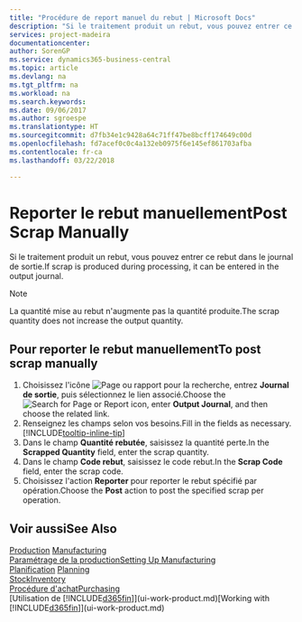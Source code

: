 ```yaml
---
title: "Procédure de report manuel du rebut | Microsoft Docs"
description: "Si le traitement produit un rebut, vous pouvez entrer ce rebut dans le journal de sortie. Remarquez que la quantité perte n'augmente pas la quantité produite."
services: project-madeira
documentationcenter: 
author: SorenGP
ms.service: dynamics365-business-central
ms.topic: article
ms.devlang: na
ms.tgt_pltfrm: na
ms.workload: na
ms.search.keywords: 
ms.date: 09/06/2017
ms.author: sgroespe
ms.translationtype: HT
ms.sourcegitcommit: d7fb34e1c9428a64c71ff47be8bcff174649c00d
ms.openlocfilehash: fd7acef0c0c4a132eb0975f6e145ef861703afba
ms.contentlocale: fr-ca
ms.lasthandoff: 03/22/2018

---
```

# <a name="post-scrap-manually"></a><span data-ttu-id="59cfd-104">Reporter le rebut manuellement</span><span class="sxs-lookup"><span data-stu-id="59cfd-104">Post Scrap Manually</span></span>
<span data-ttu-id="59cfd-105">Si le traitement produit un rebut, vous pouvez entrer ce rebut dans le journal de sortie.</span><span class="sxs-lookup"><span data-stu-id="59cfd-105">If scrap is produced during processing, it can be entered in the output journal.</span></span> 

> [!NOTE]
> <span data-ttu-id="59cfd-106">La quantité mise au rebut n'augmente pas la quantité produite.</span><span class="sxs-lookup"><span data-stu-id="59cfd-106">The scrap quantity does not increase the output quantity.</span></span>  

## <a name="to-post-scrap-manually"></a><span data-ttu-id="59cfd-107">Pour reporter le rebut manuellement</span><span class="sxs-lookup"><span data-stu-id="59cfd-107">To post scrap manually</span></span>  
1. <span data-ttu-id="59cfd-108">Choisissez l'icône ![Page ou rapport pour la recherche](media/ui-search/search_small.png "icône Page ou rapport pour la recherche"), entrez **Journal de sortie**, puis sélectionnez le lien associé.</span><span class="sxs-lookup"><span data-stu-id="59cfd-108">Choose the ![Search for Page or Report](media/ui-search/search_small.png "Search for Page or Report icon") icon, enter **Output Journal**, and then choose the related link.</span></span>  
2. <span data-ttu-id="59cfd-109">Renseignez les champs selon vos besoins.</span><span class="sxs-lookup"><span data-stu-id="59cfd-109">Fill in the fields as necessary.</span></span> [!INCLUDE[tooltip-inline-tip](includes/tooltip-inline-tip_md.md)]  
3. <span data-ttu-id="59cfd-110">Dans le champ **Quantité rebutée**, saisissez la quantité perte.</span><span class="sxs-lookup"><span data-stu-id="59cfd-110">In the **Scrapped Quantity** field, enter the scrap quantity.</span></span>  
4. <span data-ttu-id="59cfd-111">Dans le champ **Code rebut**, saisissez le code rebut.</span><span class="sxs-lookup"><span data-stu-id="59cfd-111">In the **Scrap Code** field, enter the scrap code.</span></span>  
5. <span data-ttu-id="59cfd-112">Choisissez l'action **Reporter** pour reporter le rebut spécifié par opération.</span><span class="sxs-lookup"><span data-stu-id="59cfd-112">Choose the **Post** action to post the specified scrap per operation.</span></span>  

## <a name="see-also"></a><span data-ttu-id="59cfd-113">Voir aussi</span><span class="sxs-lookup"><span data-stu-id="59cfd-113">See Also</span></span>  
<span data-ttu-id="59cfd-114">[Production](production-manage-manufacturing.md)  </span><span class="sxs-lookup"><span data-stu-id="59cfd-114">[Manufacturing](production-manage-manufacturing.md)  </span></span>  
[<span data-ttu-id="59cfd-115">Paramétrage de la production</span><span class="sxs-lookup"><span data-stu-id="59cfd-115">Setting Up Manufacturing</span></span>](production-configure-production-processes.md)  
<span data-ttu-id="59cfd-116">[Planification](production-planning.md)    </span><span class="sxs-lookup"><span data-stu-id="59cfd-116">[Planning](production-planning.md)    </span></span>  
[<span data-ttu-id="59cfd-117">Stock</span><span class="sxs-lookup"><span data-stu-id="59cfd-117">Inventory</span></span>](inventory-manage-inventory.md)  
[<span data-ttu-id="59cfd-118">Procédure d'achat</span><span class="sxs-lookup"><span data-stu-id="59cfd-118">Purchasing</span></span>](purchasing-manage-purchasing.md)  
<span data-ttu-id="59cfd-119">[Utilisation de [!INCLUDE[d365fin](includes/d365fin_md.md)]](ui-work-product.md)</span><span class="sxs-lookup"><span data-stu-id="59cfd-119">[Working with [!INCLUDE[d365fin](includes/d365fin_md.md)]](ui-work-product.md)</span></span>

